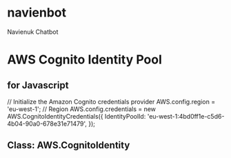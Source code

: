 # navienbot
Navienuk Chatbot

# AWS Cognito Identity Pool

## for Javascript 

// Initialize the Amazon Cognito credentials provider
AWS.config.region = 'eu-west-1'; // Region
AWS.config.credentials = new AWS.CognitoIdentityCredentials({
    IdentityPoolId: 'eu-west-1:4bd0ff1e-c5d6-4b04-90a0-678e31e71479',
});

## Class: AWS.CognitoIdentity

